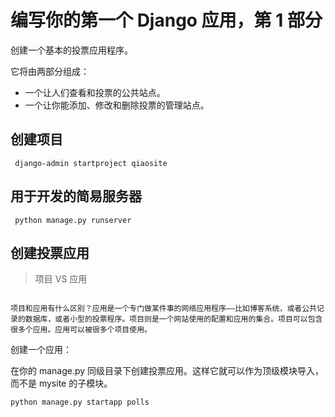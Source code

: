 # 编写你的第一个 Django 应用，第 1 部分

创建一个基本的投票应用程序。

它将由两部分组成：
- 一个让人们查看和投票的公共站点。
- 一个让你能添加、修改和删除投票的管理站点。


## 创建项目

` django-admin startproject qiaosite`

## 用于开发的简易服务器

` python manage.py runserver`

## 创建投票应用

> 项目 VS 应用

```项目 VS 应用

项目和应用有什么区别？应用是一个专门做某件事的网络应用程序——比如博客系统，或者公共记录的数据库，或者小型的投票程序。项目则是一个网站使用的配置和应用的集合。项目可以包含很多个应用。应用可以被很多个项目使用。
```


创建一个应用：


在你的 manage.py 同级目录下创建投票应用。这样它就可以作为顶级模块导入，而不是 mysite 的子模块。

`python manage.py startapp polls`